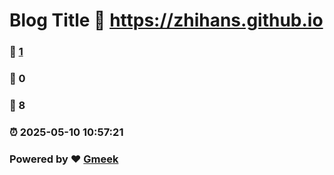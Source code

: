 # Blog Title :link: https://zhihans.github.io 
### :page_facing_up: [1](https://zhihans.github.io/tag.html) 
### :speech_balloon: 0 
### :hibiscus: 8 
### :alarm_clock: 2025-05-10 10:57:21 
### Powered by :heart: [Gmeek](https://github.com/Meekdai/Gmeek)
